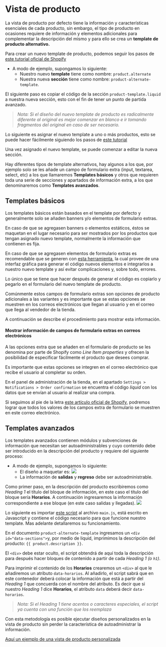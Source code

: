 # Vista de producto
La vista de producto por defecto tiene la información y características esenciales de cada producto, sin embargo, el tipo de producto en ocasiones requiere de información y elementos adicionales para complementar la descripción del mismo y para ello se crea un **template de producto alternativo.**

Para crear un nuevo template de producto, podemos seguir los pasos de [este tutorial oficial de Shopify](https://help.shopify.com/en/themes/customization/store/create-alternate-templates)

* A modo de ejemplo, supongamos lo siguiente:	
	* Nuestro nuevo **template** tiene como nombre: `product.alternate`
	* Nuestra nueva **sección** tiene como nombre: `product-alternate-template`.

El siguiente paso es copiar el código de la sección `product-template.liquid` a nuestra nueva sección, esto con el fin de tener un punto de partida avanzado.

> *Nota: Si el diseño del nuevo template de producto es radicalmente diferente al original es mejor comenzar en blanco e ir tomando fragmentos del original en caso de ser necesario.*  

Lo siguiente es asignar el nuevo template a uno o más productos, esto se puede hacer fácilmente siguiendo los pasos de [este tutorial](https://help.shopify.com/en/themes/customization/store/create-alternate-templates#assign-your-template-in-the-admin-sectioned-themes-specific)

Una vez asignado el nuevo template, se puede comenzar a editar la nueva sección.

Hay diferentes tipos de template alternativos, hay algunos a los que, por ejemplo solo se les añade un campo de formulario extra (input, textarea, select, etc) a los que llamaremos **Templates básicos** y otros que requieren toda una serie de secciones y apartados de información extra, a los que denominaremos como **Templates avanzados**.

## Templates básicos

Los templates básicos están basados en el template por defecto y generalmente solo se añaden banners y/o elementos de formulario extras.

En caso de que se agregasen banners o elementos estáticos, éstos se maquetan en el lugar necesario para ser mostrados por los productos que tengan asignado nuevo template, normalmente la información que contienen es fija.

En caso de que se agregasen elementos de formulario extras es recomendable que se generen con [esta herramienta](https://ui-elements-generator.myshopify.com/pages/line-item-property), la cual provee de una interfaz gráfica para generar el código nuevos elementos e integrarlos a nuestro nuevo template y así evitar complicaciones y, sobre todo, errores. 

Lo único que se tiene que hacer después de generar el código es copiarlo y pegarlo en el formulario del nuevo template de producto.

Comúnmente estos campos de formulario extras son opciones de producto adicionales a las variantes y es importante que se estas opciones se muestren en los correos electrónicos que llegan al usuario y en el correo que llega al vendedor de la tienda.

A continuación se describe el procedimiento para mostrar esta información.

#### Mostrar información de campos de formulario extras en correos electrónicos

A las opciones extra que se añaden en el formulario de producto se les denomina por parte de Shopify como *Line Item properties* y ofrecen la posibilidad de especificar fácilmente el producto que desees comprar.

Es importante que estas opciones se integren en el correo electrónico que recibe el usuario al completar su orden.

En el panel de administración de la tienda, en el apartado `Settings > Notifications > Order confirmation` se encuentra el código *liquid* con los datos que se envían al usuario al realizar una compra.

Si seguimos al pie de la letra [este artículo oficial de Shopify](https://help.shopify.com/en/themes/customization/products/features/get-customization-information-for-products#show-customizations-in-email-templates-sectioned-themes-specific), podremos lograr que todos los valores de los campos extra de formulario se muestren en este correo electrónico.

## Templates avanzados
Los templates avanzados contienen módulos y subvenciones de información que necesitan ser autoadministrables y cuyo contenido debe ser introducido en la descripción del producto y requiere del siguiente proceso:

* A modo de ejemplo, supongamos lo siguiente:
	* El diseño a maquetar es: 
![](Tesis%20Shopify/Captura%20de%20pantalla%202018-11-22%20a%20la(s)%2013.56.53.png)
	* La información de **salidas** y **regreso** debe ser autoadministrable.
	
Como primer paso, en la descripción del producto escribiremos como *Heading 1* el título del bloque de información, en este caso el título del bloque sería **Horarios**. A continuación ingresaremos la información correspondiente a ese bloque (en este caso salidas y llegadas).
![](Tesis%20Shopify/Captura%20de%20pantalla%202018-11-22%20a%20la(s)%2014.28.23.png)


Lo siguiente es importar [este script](https://gist.github.com/UbaldoRosas/9ec2519525753e366307cbf24cd68594) al archivo `main.js`, está escrito en Javascript y contiene el código necesario para que funcione nuestro template. Mas adelante detallaremos su funcionamiento.

En el documento `product-alternate-template` ingresamos un `<div id="data-sections">`y, por medio de liquid, imprimimos la descripción del producto: `{{ product.description }}`. 

El `<div>` debe estar oculto, el script obtendrá de aquí toda la descripción para después hacer bloques de contenido a partir de cada *Heading 1 (o `h1`)*.

Para imprimir el contenido de los **Horarios** crearemos un `<div>` al que le añadiremos un atributo `data-horarios`. Al añadirlo, el script sabrá que en este contenedor deberá colocar la información que está a partir del *Heading 1* que concuerda con el nombre del atributo. 
Es decir que si nuestro *Heading 1* dice **Horarios**, el atributo `data` deberá decir `data-horarios`.

> *Nota: Si el Heading 1 tiene acentos o caracteres especiales, el script ya cuenta con una función que los reemplaza*  

Con esta metodología es posible ejecutar diseños personalizados en la vista de producto sin perder la característica de autoadministrar la información.

[Aquí un ejemplo de una vista de producto personalizada](https://vagandopormexico.myshopify.com/products/sierra-gorda)
